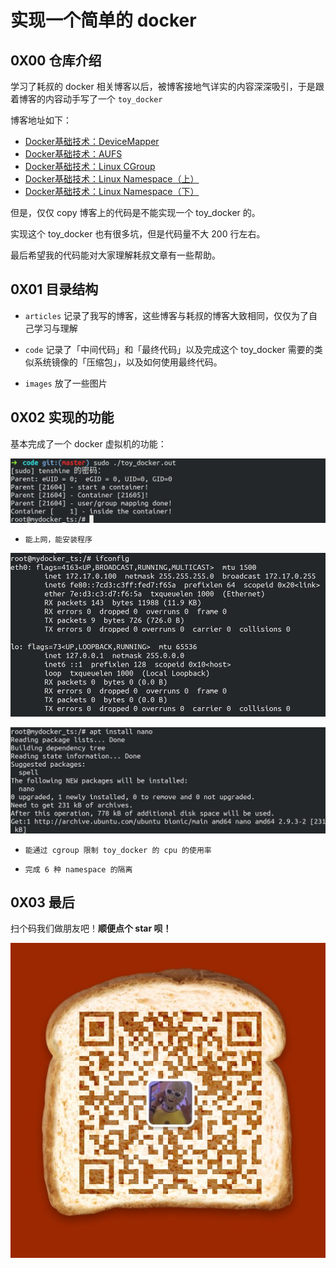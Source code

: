 # 实现一个简单的 docker







## 0X00 仓库介绍



学习了耗叔的 docker 相关博客以后，被博客接地气详实的内容深深吸引，于是跟着博客的内容动手写了一个 `toy_docker`  



博客地址如下：



-  [Docker基础技术：DeviceMapper](https://coolshell.cn/articles/17200.html) 
-  [Docker基础技术：AUFS](https://coolshell.cn/articles/17061.html)
-  [Docker基础技术：Linux CGroup](https://coolshell.cn/articles/17049.html) 
-  [Docker基础技术：Linux Namespace（上）](https://coolshell.cn/articles/17010.html) 
-  [Docker基础技术：Linux Namespace（下）](https://coolshell.cn/articles/17029.html) 



但是，仅仅 copy 博客上的代码是不能实现一个 toy_docker 的。 



实现这个 toy_docker 也有很多坑，但是代码量不大 200 行左右。  



最后希望我的代码能对大家理解耗叔文章有一些帮助。



## 0X01 目录结构



+ `articles` 记录了我写的博客，这些博客与耗叔的博客大致相同，仅仅为了自己学习与理解



+ `code` 记录了「中间代码」和「最终代码」以及完成这个 toy_docker 需要的类似系统镜像的「压缩包」，以及如何使用最终代码。



+ `images` 放了一些图片  





## 0X02 实现的功能



基本完成了一个 docker 虚拟机的功能：





![](./images/start.png)



+ `能上网，能安装程序`



![](./images/ifconfig.png)



![](./images/apt.png)



+ `能通过 cgroup 限制 toy_docker 的 cpu 的使用率`  





+ `完成 6 种 namespace 的隔离`





## 0X03 最后



扫个码我们做朋友吧！**顺便点个 star 呗！**

![](./images/wx.jpg)









